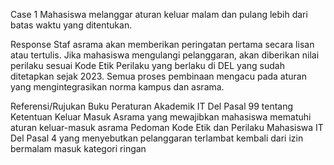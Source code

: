 Case 1
Mahasiswa melanggar aturan keluar malam dan pulang lebih dari batas waktu yang ditentukan.

Response
Staf asrama akan memberikan peringatan pertama secara lisan atau tertulis. Jika mahasiswa mengulangi pelanggaran, akan diberikan nilai perilaku sesuai Kode Etik Perilaku yang berlaku di DEL yang sudah ditetapkan sejak 2023. Semua proses pembinaan mengacu pada aturan yang mengintegrasikan norma kampus dan asrama.

Referensi/Rujukan
Buku Peraturan Akademik IT Del Pasal 99 tentang Ketentuan Keluar Masuk Asrama yang mewajibkan mahasiswa mematuhi aturan keluar-masuk asrama
Pedoman Kode Etik dan Perilaku Mahasiswa IT Del Pasal 4 yang menyebutkan pelanggaran terlambat kembali dari izin bermalam masuk kategori ringan
